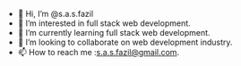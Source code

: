 - 👋 Hi, I’m @s.a.s.fazil
- 👀 I’m interested in full stack web development.
- 🌱 I’m currently learning full stack web development.
- 💞️ I’m looking to collaborate on web development industry.
- 📫 How to reach me :s.a.s.fazil@gmail.com.

<!---
sasfazil/sasfazil is a ✨ special ✨ repository because its `README.md` (this file) appears on your GitHub profile.
You can click the Preview link to take a look at your changes.
--->
